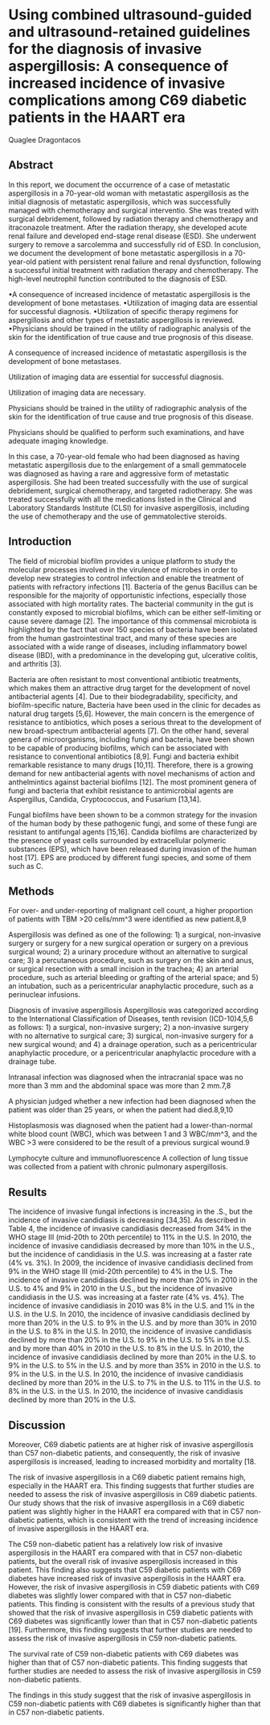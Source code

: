 # Using combined ultrasound-guided and ultrasound-retained guidelines for the diagnosis of invasive aspergillosis: A consequence of increased incidence of invasive complications among C69 diabetic patients in the HAART era
Quaglee Dragontacos


## Abstract
In this report, we document the occurrence of a case of metastatic aspergillosis in a 70-year-old woman with metastatic aspergillosis as the initial diagnosis of metastatic aspergillosis, which was successfully managed with chemotherapy and surgical interventio. She was treated with surgical debridement, followed by radiation therapy and chemotherapy and itraconazole treatment. After the radiation therapy, she developed acute renal failure and developed end-stage renal disease (ESD). She underwent surgery to remove a sarcolemma and successfully rid of ESD. In conclusion, we document the development of bone metastatic aspergillosis in a 70-year-old patient with persistent renal failure and renal dysfunction, following a successful initial treatment with radiation therapy and chemotherapy. The high-level neutrophil function contributed to the diagnosis of ESD.

•A consequence of increased incidence of metastatic aspergillosis is the development of bone metastases. •Utilization of imaging data are essential for successful diagnosis. •Utilization of specific therapy regimens for aspergillosis and other types of metastatic aspergillosis is reviewed. •Physicians should be trained in the utility of radiographic analysis of the skin for the identification of true cause and true prognosis of this disease.

A consequence of increased incidence of metastatic aspergillosis is the development of bone metastases.

Utilization of imaging data are essential for successful diagnosis.

Utilization of imaging data are necessary.

Physicians should be trained in the utility of radiographic analysis of the skin for the identification of true cause and true prognosis of this disease.

Physicians should be qualified to perform such examinations, and have adequate imaging knowledge.

In this case, a 70-year-old female who had been diagnosed as having metastatic aspergillosis due to the enlargement of a small gemmatocele was diagnosed as having a rare and aggressive form of metastatic aspergillosis. She had been treated successfully with the use of surgical debridement, surgical chemotherapy, and targeted radiotherapy. She was treated successfully with all the medications listed in the Clinical and Laboratory Standards Institute (CLSI) for invasive aspergillosis, including the use of chemotherapy and the use of gemmatolective steroids.


## Introduction
The field of microbial biofilm provides a unique platform to study the molecular processes involved in the virulence of microbes in order to develop new strategies to control infection and enable the treatment of patients with refractory infections [1]. Bacteria of the genus Bacillus can be responsible for the majority of opportunistic infections, especially those associated with high mortality rates. The bacterial community in the gut is constantly exposed to microbial biofilms, which can be either self-limiting or cause severe damage [2]. The importance of this commensal microbiota is highlighted by the fact that over 150 species of bacteria have been isolated from the human gastrointestinal tract, and many of these species are associated with a wide range of diseases, including inflammatory bowel disease (IBD), with a predominance in the developing gut, ulcerative colitis, and arthritis [3].

Bacteria are often resistant to most conventional antibiotic treatments, which makes them an attractive drug target for the development of novel antibacterial agents [4]. Due to their biodegradability, specificity, and biofilm-specific nature, Bacteria have been used in the clinic for decades as natural drug targets [5,6]. However, the main concern is the emergence of resistance to antibiotics, which poses a serious threat to the development of new broad-spectrum antibacterial agents [7]. On the other hand, several genera of microorganisms, including fungi and bacteria, have been shown to be capable of producing biofilms, which can be associated with resistance to conventional antibiotics [8,9]. Fungi and bacteria exhibit remarkable resistance to many drugs [10,11]. Therefore, there is a growing demand for new antibacterial agents with novel mechanisms of action and anthelmintics against bacterial biofilms [12]. The most prominent genera of fungi and bacteria that exhibit resistance to antimicrobial agents are Aspergillus, Candida, Cryptococcus, and Fusarium [13,14].

Fungal biofilms have been shown to be a common strategy for the invasion of the human body by these pathogenic fungi, and some of these fungi are resistant to antifungal agents [15,16]. Candida biofilms are characterized by the presence of yeast cells surrounded by extracellular polymeric substances (EPS), which have been released during invasion of the human host [17]. EPS are produced by different fungi species, and some of them such as C.


## Methods
 For over- and under-reporting of malignant cell count, a higher proportion of patients with TBM >20 cells/mm^3 were identified as new patient.8,9

Aspergillosis was defined as one of the following: 1) a surgical, non-invasive surgery or surgery for a new surgical operation or surgery on a previous surgical wound; 2) a urinary procedure without an alternative to surgical care; 3) a percutaneous procedure, such as surgery on the skin and anus, or surgical resection with a small incision in the trachea; 4) an arterial procedure, such as arterial bleeding or grafting of the arterial space; and 5) an intubation, such as a pericentricular anaphylactic procedure, such as a perinuclear infusions.

Diagnosis of invasive aspergillosis
Aspergillosis was categorized according to the International Classification of Diseases, tenth revision (ICD-10)4,5,6 as follows: 1) a surgical, non-invasive surgery; 2) a non-invasive surgery with no alternative to surgical care; 3) surgical, non-invasive surgery for a new surgical wound; and 4) a drainage operation, such as a pericentricular anaphylactic procedure, or a pericentricular anaphylactic procedure with a drainage tube.

Intranasal infection was diagnosed when the intracranial space was no more than 3 mm and the abdominal space was more than 2 mm.7,8

A physician judged whether a new infection had been diagnosed when the patient was older than 25 years, or when the patient had died.8,9,10

Histoplasmosis was diagnosed when the patient had a lower-than-normal white blood count (WBC), which was between 1 and 3 WBC/mm^3, and the WBC >3 were considered to be the result of a previous surgical wound.9

Lymphocyte culture and immunofluorescence
A collection of lung tissue was collected from a patient with chronic pulmonary aspergillosis.


## Results
The incidence of invasive fungal infections is increasing in the .S., but the incidence of invasive candidiasis is decreasing [34,35]. As described in Table 4, the incidence of invasive candidiasis decreased from 34% in the WHO stage III (mid-20th to 20th percentile) to 11% in the U.S. In 2010, the incidence of invasive candidiasis decreased by more than 10% in the U.S., but the incidence of candidiasis in the U.S. was increasing at a faster rate (4% vs. 3%). In 2009, the incidence of invasive candidiasis declined from 9% in the WHO stage III (mid-20th percentile) to 4% in the U.S. The incidence of invasive candidiasis declined by more than 20% in 2010 in the U.S. to 4% and 9% in 2010 in the U.S., but the incidence of invasive candidiasis in the U.S. was increasing at a faster rate (4% vs. 4%). The incidence of invasive candidiasis in 2010 was 8% in the U.S. and 1% in the U.S. in the U.S. In 2010, the incidence of invasive candidiasis declined by more than 20% in the U.S. to 9% in the U.S. and by more than 30% in 2010 in the U.S. to 8% in the U.S. In 2010, the incidence of invasive candidiasis declined by more than 20% in the U.S. to 9% in the U.S. to 5% in the U.S. and by more than 40% in 2010 in the U.S. to 8% in the U.S. In 2010, the incidence of invasive candidiasis declined by more than 20% in the U.S. to 9% in the U.S. to 5% in the U.S. and by more than 35% in 2010 in the U.S. to 9% in the U.S. in the U.S. In 2010, the incidence of invasive candidiasis declined by more than 20% in the U.S. to 7% in the U.S. to 11% in the U.S. to 8% in the U.S. in the U.S. In 2010, the incidence of invasive candidiasis declined by more than 20% in the U.S.


## Discussion
Moreover, C69 diabetic patients are at higher risk of invasive aspergillosis than C57 non-diabetic patients, and consequently, the risk of invasive aspergillosis is increased, leading to increased morbidity and mortality [18.

The risk of invasive aspergillosis in a C69 diabetic patient remains high, especially in the HAART era. This finding suggests that further studies are needed to assess the risk of invasive aspergillosis in C69 diabetic patients. Our study shows that the risk of invasive aspergillosis in a C69 diabetic patient was slightly higher in the HAART era compared with that in C57 non-diabetic patients, which is consistent with the trend of increasing incidence of invasive aspergillosis in the HAART era.

The C59 non-diabetic patient has a relatively low risk of invasive aspergillosis in the HAART era compared with that in C57 non-diabetic patients, but the overall risk of invasive aspergillosis increased in this patient. This finding also suggests that C59 diabetic patients with C69 diabetes have increased risk of invasive aspergillosis in the HAART era. However, the risk of invasive aspergillosis in C59 diabetic patients with C69 diabetes was slightly lower compared with that in C57 non-diabetic patients. This finding is consistent with the results of a previous study that showed that the risk of invasive aspergillosis in C59 diabetic patients with C69 diabetes was significantly lower than that in C57 non-diabetic patients [19]. Furthermore, this finding suggests that further studies are needed to assess the risk of invasive aspergillosis in C59 non-diabetic patients.

The survival rate of C59 non-diabetic patients with C69 diabetes was higher than that of C57 non-diabetic patients. This finding suggests that further studies are needed to assess the risk of invasive aspergillosis in C59 non-diabetic patients.

The findings in this study suggest that the risk of invasive aspergillosis in C59 non-diabetic patients with C69 diabetes is significantly higher than that in C57 non-diabetic patients.
